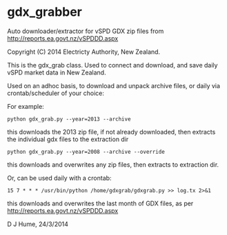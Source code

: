 gdx_grabber
===========

Auto downloader/extractor for  vSPD GDX zip files from http://reports.ea.govt.nz/vSPDDD.aspx

Copyright (C) 2014 Electricty Authority, New Zealand.

This is the gdx_grab class.  Used to connect and download,
and save daily vSPD market data in New Zealand.

Used on an adhoc basis, to download and unpack archive files, or daily via crontab/scheduler of your choice:

For example:

    python gdx_grab.py --year=2013 --archive

this downloads the 2013 zip file, if not already downloaded, then extracts the individual gdx files to the extraction dir

    python gdx_grab.py --year=2008 --archive --override
this downloads and overwrites any zip files, then extracts to extraction dir. 

Or, can be used daily with a crontab:

    15 7 * * * /usr/bin/python /home/gdxgrab/gdxgrab.py >> log.tx 2>&1
this downloads and overwrites the last month of GDX files, as per http://reports.ea.govt.nz/vSPDDD.aspx

D J Hume, 24/3/2014
